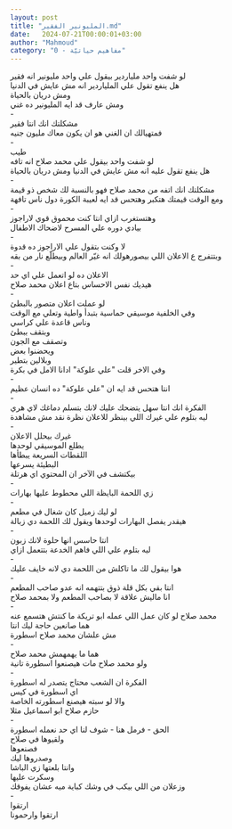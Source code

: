 ```yaml
---
layout: post
title: "المليونير الفقير.md"
date:   2024-07-21T00:00:01+03:00
author: "Mahmoud"
category: "0 - مفاهيم حياتيّة"
---
```

لو شفت واحد ملياردير بيقول علي واحد مليونير انه
فقير\
هل ينفع تقول علي الملياردير انه مش عايش في
الدنيا\
ومش دريان بالحياة\
ومش عارف قد ايه المليونير ده غني\
-\
مشكلتك انك انتا فقير\
فمتهيالك ان الغني هو ان يكون معاك مليون جنيه\
-\
طيب\
لو شفت واحد بيقول علي محمد صلاح انه تافه\
هل ينفع تقول عليه انه مش عايش في الدنيا ومش دريان
بالحياة\
-\
مشكلتك انك اتفه من محمد صلاح فهو بالنسبة لك شخص ذو
قيمة\
ومع الوقت قيمتك هتكبر وهتحس قد ايه لعيبة الكورة دول ناس
تافهة\
-\
وهتستغرب ازاي انتا كنت محموق قوي لاراجوز\
بيادي دوره علي المسرح لاضحاك الاطفال\
-\
لا وكنت بتقول علي الاراجوز ده قدوة\
وبتتفرج ع الاعلان اللي بيصورهولك انه غيّر العالم وبيطلّع
نار من بقه\
-\
الاعلان ده لو اتعمل علي اي حد\
هيديك نفس الاحساس بتاع اعلان محمد صلاح\
-\
لو عملت اعلان متصور بالبطئ\
وفي الخلفية موسيقي حماسية بتبدأ واطية وتعلي مع
الوقت\
وناس قاعدة علي كراسي\
وبتقف ببطئ\
وتصقف مع الجون\
ويحضنوا بعض\
وبلالين بتطير\
وفي الاخر قلت \"علي علوكة\" ادانا الامل في بكرة\
-\
انتا هتحس قد ايه ان \"علي علوكة\" ده انسان عظيم\
-\
الفكرة انك انتا سهل يتضحك عليك لانك بتسلم دماغك لاي
هري\
ليه بتلوم علي غيرك اللي بينظر للاعلان نظرة نقد مش
مشاهدة\
-\
غيرك بيحلل الاعلان\
يطلع الموسيقي لوحدها\
اللقطات السريعة يبطأها\
البطيئة يسرعها\
بيكتشف في الآخر ان المحتوي اي هرتلة\
-\
زي اللحمة البايظة اللي محطوط عليها بهارات\
-\
لو ليك زميل كان شغال في مطعم\
هيقدر يفصل البهارات لوحدها ويقول لك اللحمة دي
زبالة\
-\
انتا حاسس انها حلوة لانك زبون\
ليه بتلوم علي اللي فاهم الخدعة بتتعمل ازاي\
-\
هوا بيقول لك ما تاكلش من اللحمة دي لانه خايف
عليك\
-\
انتا بقي بكل قلة ذوق بتتهمه انه عدو صاحب المطعم\
انا ماليش علاقة لا بصاحب المطعم ولا بمحمد صلاح\
-\
محمد صلاح لو كان عمل اللي عمله ابو تريكة ما كنتش هتسمع
عنه\
هما صانعين حاجة ليك انتا\
مش علشان محمد صلاح اسطورة\
-\
هما ما يهمهمش محمد صلاح\
ولو محمد صلاح مات هيصنعوا اسطورة تانية\
-\
الفكرة ان الشعب محتاج يتصدر له اسطورة\
اي اسطورة في كيس\
والا لو سبته هيصنع اسطورته الخاصة\
حازم صلاح ابو اسماعيل مثلا\
-\
الحق - فرمل هنا - شوف لنا اي حد نعمله اسطورة\
ولقيوها في صلاح\
فصنعوها\
وصدروها ليك\
وانتا بلعتها زي الباشا\
وسكرت عليها\
وزعلان من اللي بيكب في وشك كباية ميه عشان يفوقك\
-\
ارتقوا\
ارتقوا وارحمونا
